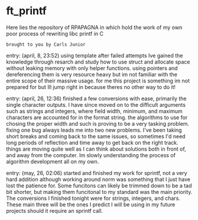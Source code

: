 # ft_printf
Here lies the repository of RPAPAGNA in which hold the work of my own
poor process of rewriting libc printf in C

`brought to you by Carls Junior`

entry: (april, 8, 23:52)
using template after failed attempts Ive gained the knowledge through
resarch and study how to use struct and allocate space without leaking
memory with only helper functions.
using pointers and dereferencing them is very resource heavy but im not
familiar with the entire scope of their massive usage.
for me this project is something im not prepared for but Ill jump right
in because theres no other way to do it!

entry: (april, 26, 12:36)
finished a few conversions with ease, primarily the single character
outputs. I have since moved on to the difficult arguments such as strings
and integers, where field width, minimum, and maximum characters are
accounted for in the format string. the algorithms to use for chosing the
proper width and such is proving to be a very tasking problem. fixing one
bug always leads me into two new problems. I've been taking short breaks
and coming back to the same issues, so sometimes I'd need long periods of
reflection and time away to get back on the right track. things are moving
quite well as I can think about solutions both in front of, and away from
the computer. Im slowly understanding the process of algorithm development
all on my own.

entry: (may, 26, 02:06)
started and finished my work for sprintf, not a very hard addition although
working around norm was something that I just have lost the patience for.
Some funcitons can likely be trimmed down to be a tad bit shorter, but
making them funcitonal to my standard was the main priority. The conversions
I finished tonight were for strings, integers, and chars. These main three
will be the ones I predict I will be using in my future projects should it
require an sprintf call.
